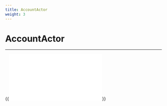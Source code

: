 ```yaml
---
title: AccountActor
weight: 3
---
```


# AccountActor
---

{{<embed src="/specs-actors/actors/builtin/account/account_actor.go" lang="go" >}}
